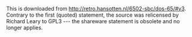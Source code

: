 This is downloaded from http://retro.hansotten.nl/6502-sbc/dos-65/#v3. Contrary
to the first (quoted) statement, the source was relicensed by Richard Leary to
GPL3 --- the shareware statement is obsolete and no longer applies.

